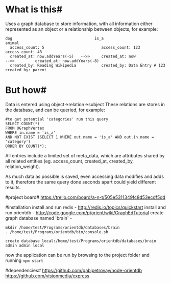 # What is this#
Uses a graph database to store information, with all information either represented as an object or a relationship between objects, for example:

    dog                                    is_a                                     animal
      access_count: 5                         access_count: 123                        access_count: 43
      created_at: now.addYears(-5)   -->>     created_at: now             -->>         created_at: now.addYears(-8)
      created_by: Reading Wikipedia           created_by: Data Entry # 123             created_by: parent
 
# But how#
Data is entered using object->relation->subject
These relations are stores in the database, and can be queried, for example:
    
    #to get potential 'categories' run this query
    SELECT COUNT(*) 
    FROM OGraphVertex 
    WHERE in.name = 'is_a' 
    AND NOT EXIST (SELECT 1 WHERE out.name = 'is_a' AND out.in.name = 'category') 
    ORDER BY COUNT(*);

All entries include a limited set of meta_data, which are attributes shared by all related entities (eg. access_count, created_at, created_by, relation_weight).

As much data as possible is saved, even accessing data modifies and adds to it, therefore the same query done seconds apart could yield different results.

#project board#
https://trello.com/board/a-n-t/505e5311349fc8d53ecdf5dd

#installation
install and run redis - http://redis.io/topics/quickstart
install and run orientdb - http://code.google.com/p/orient/wiki/GraphEdTutorial
create graph database named 'brain' - 

    mkdir /home/test/Programs/orientdb/databases/brain
    . /home/test/Programs/orientdb/bin/console.sh
    
    create database local:/home/test/Programs/orientdb/databases/brain admin admin local

now the application can be run by browsing to the project folder and running ```npm start```

#dependencies#
https://github.com/gabipetrovay/node-orientdb
https://github.com/visionmedia/express